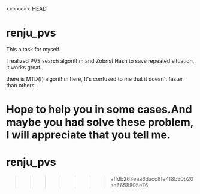 <<<<<<< HEAD
# renju_pvs

This a task for myself.

I realized PVS search algorithm and Zobrist Hash to save repeated situation, it works great.

there is MTD(f) algorithm here, It's confused to me that it doesn't faster than others.

Hope to help you in some cases.And maybe you had solve these problem, I will appreciate that you tell me.
=======
# renju_pvs
>>>>>>> affdb263eaa6dacc8fe4f8b50b20aa6658805e76
